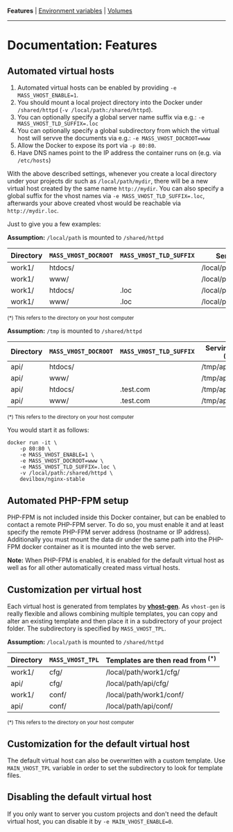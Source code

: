 **Features** |
[Environment variables](environment-variables.md) |
[Volumes](volumes.md)

---

# Documentation: Features


## Automated virtual hosts

1. Automated virtual hosts can be enabled by providing `-e MASS_VHOST_ENABLE=1`.
2. You should mount a local project directory into the Docker under `/shared/httpd` (`-v /local/path:/shared/httpd`).
3. You can optionally specify a global server name suffix via e.g.: `-e MASS_VHOST_TLD_SUFFIX=.loc`
4. You can optionally specify a global subdirectory from which the virtual host will servve the documents via e.g.: `-e MASS_VHOST_DOCROOT=www`
5. Allow the Docker to expose its port via `-p 80:80`.
6. Have DNS names point to the IP address the container runs on (e.g. via `/etc/hosts`)

With the above described settings, whenever you create a local directory under your projects dir
such as `/local/path/mydir`, there will be a new virtual host created by the same name
`http://mydir`. You can also specify a global suffix for the vhost names via
`-e MASS_VHOST_TLD_SUFFIX=.loc`, afterwards your above created vhost would be reachable via
`http://mydir.loc`.

Just to give you a few examples:

**Assumption:** `/local/path` is mounted to `/shared/httpd`

| Directory | `MASS_VHOST_DOCROOT` | `MASS_VHOST_TLD_SUFFIX` | Serving from <sup>(*)</sup> | Via                  |
|-----------|----------------------|-------------------------|--------------------------|----------------------|
| work1/    | htdocs/              |                         | /local/path/work1/htdocs | http://work1         |
| work1/    | www/                 |                         | /local/path/work1/www    | http://work1         |
| work1/    | htdocs/              | .loc                    | /local/path/work1/htdocs | http://work1.loc     |
| work1/    | www/                 | .loc                    | /local/path/work1/www    | http://work1.loc     |

<sub>(*) This refers to the directory on your host computer</sub>

**Assumption:** `/tmp` is mounted to `/shared/httpd`

| Directory | `MASS_VHOST_DOCROOT` | `MASS_VHOST_TLD_SUFFIX` | Serving from <sup>(*)</sup> | Via                  |
|-----------|----------------------|-------------------------|--------------------------|----------------------|
| api/      | htdocs/              |                         | /tmp/api/htdocs          | http://api           |
| api/      | www/                 |                         | /tmp/api/www             | http://api           |
| api/      | htdocs/              | .test.com               | /tmp/api/htdocs          | http://api.test.com  |
| api/      | www/                 | .test.com               | /tmp/api/www             | http://api.test.com  |

<sub>(*) This refers to the directory on your host computer</sub>

You would start it as follows:

```shell
docker run -it \
    -p 80:80 \
    -e MASS_VHOST_ENABLE=1 \
    -e MASS_VHOST_DOCROOT=www \
    -e MASS_VHOST_TLD_SUFFIX=.loc \
    -v /local/path:/shared/httpd \
    devilbox/nginx-stable
```


## Automated PHP-FPM setup

PHP-FPM is not included inside this Docker container, but can be enabled to contact a remote PHP-FPM server. To do so, you must enable it and at least specify the remote PHP-FPM server address (hostname or IP address). Additionally you must mount the data dir under the same path into the PHP-FPM docker container as it is mounted into the web server.

**Note:** When PHP-FPM is enabled, it is enabled for the default virtual host as well as for all other automatically created mass virtual hosts.


## Customization per virtual host

Each virtual host is generated from templates by **[vhost-gen](https://github.com/devilbox/vhost-gen/tree/master/etc/templates)**. As `vhost-gen` is really flexible and allows combining multiple templates, you can copy and alter an existing template and then place it in a subdirectory of your project folder. The subdirectory is specified by `MASS_VHOST_TPL`.

**Assumption:** `/local/path` is mounted to `/shared/httpd`

| Directory | `MASS_VHOST_TPL` | Templates are then read from <sup>(*)</sup> |
|-----------|------------------|------------------------------|
| work1/    | cfg/             | /local/path/work1/cfg/       |
| api/      | cfg/             | /local/path/api/cfg/         |
| work1/    | conf/            | /local/path/work1/conf/      |
| api/      | conf/            | /local/path/api/conf/        |

<sub>(*) This refers to the directory on your host computer</sub>


## Customization for the default virtual host

The default virtual host can also be overwritten with a custom template. Use `MAIN_VHOST_TPL` variable in order to set the subdirectory to look for template files.


## Disabling the default virtual host

If you only want to server you custom projects and don't need the default virtual host, you can disable it by `-e MAIN_VHOST_ENABLE=0`.

